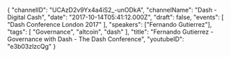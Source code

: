 {
    "channelID": "UCAzD2v9Yx4a4iS2_-unODkA",
    "channelName": "Dash - Digital Cash",
    "date": "2017-10-14T05:41:12.000Z",
    "draft": false,
    "events": [
        "Dash Conference London 2017"
    ],
    "speakers": ["Fernando Gutierrez"],
    "tags": [
        "Governance",
        "altcoin",
        "dash"
    ],
    "title": "Fernando Gutierrez - Governance with Dash - The Dash Conference",
    "youtubeID": "e3b03zlzcQg"
}
